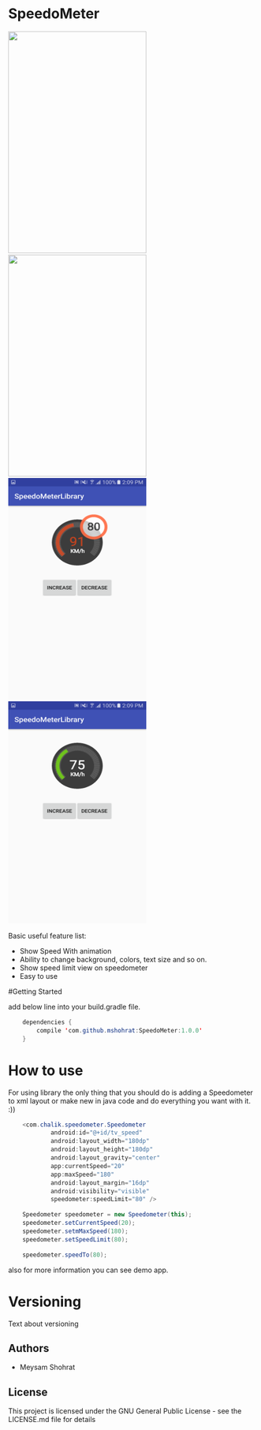 # SpeedoMeter
<p align"center">
<img src="demo.mp4" width="280" height="450">
&nbsp;
<img src="demo1.mp4" width="280" height="450">
<br/>
<img src="demo2.png" width="280" height="450">
&nbsp;
<img src="demo3.png" width="280" height="450"
<p/>

Basic useful feature list:

 * Show Speed With animation
 * Ability to change background, colors, text size and so on.
 * Show speed limit view on speedometer
 * Easy to use
 
#Getting Started

add below line into your build.gradle file.
```java
    dependencies {
        compile 'com.github.mshohrat:SpeedoMeter:1.0.0'
    }
```

# How to use

For using library the only thing that you should do is adding a Speedometer to xml layout or make new in java code and do everything you want with it. :))
```java
    <com.chalik.speedometer.Speedometer
            android:id="@+id/tv_speed"
            android:layout_width="180dp"
            android:layout_height="180dp"
            android:layout_gravity="center"
            app:currentSpeed="20"
            app:maxSpeed="180"
            android:layout_margin="16dp"
            android:visibility="visible"
            speedometer:speedLimit="80" />

```

```java
    Speedometer speedometer = new Speedometer(this);
    speedometer.setCurrentSpeed(20);
    speedometer.setmMaxSpeed(180);
    speedometer.setSpeedLimit(80);

```

```java
    speedometer.speedTo(80);
```
also for more information you can see demo app. 

# Versioning
Text about versioning

## Authors
* Meysam Shohrat

## License
This project is licensed under the GNU General Public License - see the LICENSE.md file for details
